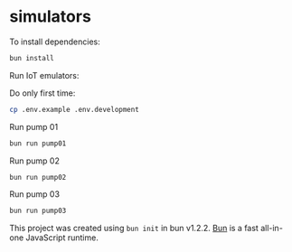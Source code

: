 # simulators

To install dependencies:

```bash
bun install
```

Run IoT emulators:

Do only first time:
```bash
cp .env.example .env.development
```

Run pump 01
```bash
bun run pump01
```

Run pump 02
```bash
bun run pump02
```

Run pump 03
```bash
bun run pump03
```


This project was created using `bun init` in bun v1.2.2. [Bun](https://bun.sh) is a fast all-in-one JavaScript runtime.
